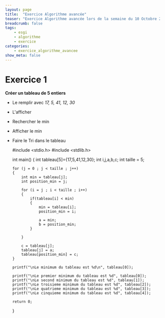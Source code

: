 ```yaml
---
layout: page
title:  "Exercice Algorithme avancée"
teaser: "Exercice Algorithme avancée lors de la semaine du 10 Octobre 2016"
breadcrumb: false
tags:
    - esgi
    - algorithme
    - exercice
categories:
    - exercice_algorithme_avancee
show_meta: false
---
```


# Exercice 1

**Créer un tableau de 5 entiers**
  - Le remplir avec *17, 5, 41, 12, 30*
  - L'afficher
  - Rechercher le min
  - Afficher le min
  - Faire le Tri dans le tableau


    #include <stdio.h>
    #include <stdlib.h>

    int main()
    {
        int tableau[5]={17,5,41,12,30};
        int i,j,a,b,c;
        int taille = 5;

        for (j = 0 ; j < taille ; j++)
        {
            int min = tableau[j];
            int position_min = j;

            for (i = j ; i < taille ; i++)
            {
                if(tableau[i] < min)
                {
                    min = tableau[i];
                    position_min = i;

                    a = min;
                    b = position_min;
                }

            }

            c = tableau[j];
            tableau[j] = a;
            tableau[position_min] = c;
        }

        printf("\nLe minimum du tableau est %d\n", tableau[0]);

        printf("\nLe premier minimum du tableau est %d", tableau[0]);
        printf("\nLe second minimum du tableau est %d", tableau[1]);
        printf("\nLe troisieme minimum du tableau est %d", tableau[2]);
        printf("\nLe quatrieme minimum du tableau est %d", tableau[3]);
        printf("\nLe cinquieme minimum du tableau est %d", tableau[4]);

        return 0;
    }
